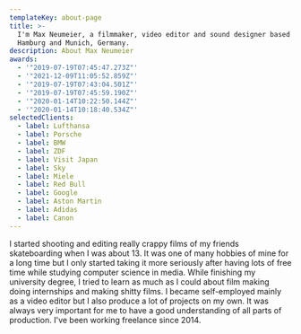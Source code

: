 ```yaml
---
templateKey: about-page
title: >-
  I'm Max Neumeier, a filmmaker, video editor and sound designer based in
  Hamburg and Munich, Germany.
description: About Max Neumeier
awards:
  - '"2019-07-19T07:45:47.273Z"'
  - '"2021-12-09T11:05:52.859Z"'
  - '"2019-07-19T07:43:04.501Z"'
  - '"2019-07-19T07:45:59.190Z"'
  - '"2020-01-14T10:22:50.144Z"'
  - '"2020-01-14T10:18:40.534Z"'
selectedClients:
  - label: Lufthansa
  - label: Porsche
  - label: BMW
  - label: ZDF
  - label: Visit Japan
  - label: Sky
  - label: Miele
  - label: Red Bull
  - label: Google
  - label: Aston Martin
  - label: Adidas
  - label: Canon
---
```

I started shooting and editing really crappy films of my friends skateboarding when I was about 13. It was one of many hobbies of mine for a long time but I only started taking it more seriously after having lots of free time while studying computer science in media. While finishing my university degree, I tried to learn as much as I could about film making doing internships and making shitty films. I became self-employed mainly as a video editor but I also produce a lot of projects on my own. It was always very important for me to have a good understanding of all parts of production. I've been working freelance since 2014.
